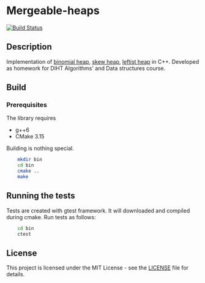 # Mergeable-heaps

[![Build Status](https://travis-ci.com/aalekseevx/Mergeable-heaps.svg?branch=master)](https://travis-ci.com/aalekseevx/Mergeable-heaps)

## Description

Implementation of [binomial heap](https://en.wikipedia.org/wiki/Binomial_heap),
[skew heap](https://en.wikipedia.org/wiki/Skew_heap), [leftist heap](https://en.wikipedia.org/wiki/Leftist_tree) in
C++. Developed as homework for DIHT Algorithms' and Data structures course.

## Build

### Prerequisites

The library requires

- g++6
- CMake 3.15

Building is nothing special.

```bash
    mkdir bin
    cd bin
    cmake ..
    make
```

## Running the tests

Tests are created with gtest framework. It will downloaded and compiled
during cmake. Run tests as follows:
```bash
    cd bin
    ctest
```

## License

This project is licensed under the MIT License - see the [LICENSE](LICENSE) file for details.
